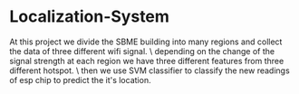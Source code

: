 # Localization-System
At this project we divide the SBME building into many regions and collect the data of three different wifi signal. \\
depending on the change of the signal strength at each region we have three different features from three different hotspot. \\
then we use SVM classifier to classify the new readings of esp chip to predict the it's location. 
 
